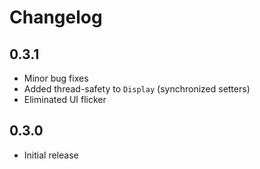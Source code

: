 # Changelog

## 0.3.1
- Minor bug fixes  
- Added thread-safety to `Display` (synchronized setters)  
- Eliminated UI flicker

## 0.3.0
- Initial release  